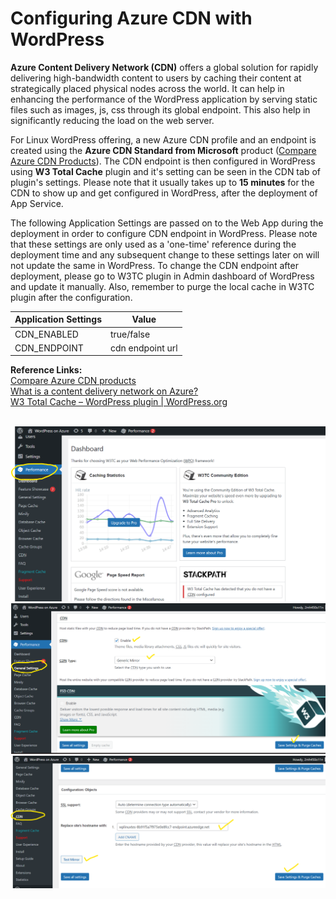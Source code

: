 # Configuring Azure CDN with WordPress

**Azure Content Delivery Network (CDN)** offers a global solution for rapidly delivering high-bandwidth content to users by caching their content at strategically placed physical nodes across the world. It can  help in enhancing the performance of the WordPress application by serving static files such as images, js, css through its global endpoint. This also help in significantly reducing the load on the web server. 

For Linux WordPress offering, a new Azure CDN profile and an endpoint is created using the **Azure CDN Standard from Microsoft** product ([Compare Azure CDN Products](https://docs.microsoft.com/en-us/azure/cdn/cdn-features?toc=/azure/frontdoor/TOC.json)).  The CDN endpoint is then configured in WordPress using **W3 Total Cache** plugin and it's setting can be seen in the CDN tab of plugin's settings. Please note that it usually takes up to **15 minutes** for the CDN to show up and get configured in WordPress, after the deployment of App Service. 

The following Application Settings are passed on to the Web App during the deployment in order to configure CDN endpoint in WordPress. Please note that these settings are only used as a 'one-time' reference during the deployment time and any subsequent change to these settings later on will not update the same in WordPress. To change the CDN endpoint after deployment, please go to W3TC plugin in Admin dashboard of WordPress and update it manually. Also, remember to purge the local cache in W3TC plugin after the configuration.

|Application Settings | Value |
|---------------------|-------|
|CDN_ENABLED | true/false     |
|CDN_ENDPOINT | cdn endpoint url   |


**Reference Links:**<br>
[Compare Azure CDN products](https://docs.microsoft.com/en-us/azure/cdn/cdn-features?toc=/azure/frontdoor/TOC.json)<br>
[What is a content delivery network on Azure?](https://docs.microsoft.com/en-us/azure/cdn/cdn-overview?toc=/azure/frontdoor/TOC.json) <br>
[W3 Total Cache – WordPress plugin | WordPress.org](https://wordpress.org/plugins/w3-total-cache/) <br>

<br>
<kbd><img src="./media/wp_azure_cdn_1.png" width="1000" /></kbd>
<kbd><img src="./media/wp_azure_cdn_2.png" width="1000" /></kbd>
<kbd><img src="./media/wp_azure_cdn_3.png" width="1000" /></kbd>